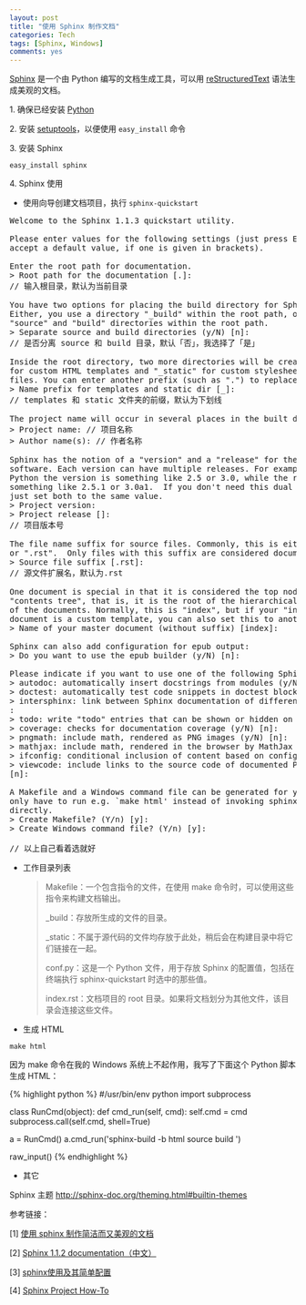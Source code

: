 ```yaml
---
layout: post
title: "使用 Sphinx 制作文档"
categories: Tech
tags: [Sphinx, Windows]
comments: yes
---
```


[Sphinx](http://sphinx-doc.org/) 是一个由 Python 编写的文档生成工具，可以用 [reStructuredText](http://wstudio.web.fc2.com/others/restructuredtext.html) 语法生成美观的文档。

1\. 确保已经安装 [Python](http://www.python.org/download/)

2\. 安装 [setuptools](https://pypi.python.org/pypi/setuptools)，以便使用 `easy_install` 命令

3\. 安装 Sphinx

`easy_install sphinx`

4\. Sphinx 使用

- 使用向导创建文档项目，执行 `sphinx-quickstart`

<pre>
Welcome to the Sphinx 1.1.3 quickstart utility.

Please enter values for the following settings (just press Enter to
accept a default value, if one is given in brackets).

Enter the root path for documentation.
> Root path for the documentation [.]:
// 输入根目录，默认为当前目录

You have two options for placing the build directory for Sphinx output.
Either, you use a directory "_build" within the root path, or you separate
"source" and "build" directories within the root path.
> Separate source and build directories (y/N) [n]:
// 是否分离 source 和 build 目录，默认「否」，我选择了「是」

Inside the root directory, two more directories will be created; "_templates"
for custom HTML templates and "_static" for custom stylesheets and other static
files. You can enter another prefix (such as ".") to replace the underscore.
> Name prefix for templates and static dir [_]:
// templates 和 static 文件夹的前缀，默认为下划线

The project name will occur in several places in the built documentation.
> Project name: // 项目名称
> Author name(s): // 作者名称

Sphinx has the notion of a "version" and a "release" for the
software. Each version can have multiple releases. For example, for
Python the version is something like 2.5 or 3.0, while the release is
something like 2.5.1 or 3.0a1.  If you don't need this dual structure,
just set both to the same value.
> Project version: 
> Project release []: 
// 项目版本号

The file name suffix for source files. Commonly, this is either ".txt"
or ".rst".  Only files with this suffix are considered documents.
> Source file suffix [.rst]:
// 源文件扩展名，默认为.rst

One document is special in that it is considered the top node of the
"contents tree", that is, it is the root of the hierarchical structure
of the documents. Normally, this is "index", but if your "index"
document is a custom template, you can also set this to another filename.
> Name of your master document (without suffix) [index]:

Sphinx can also add configuration for epub output:
> Do you want to use the epub builder (y/N) [n]:

Please indicate if you want to use one of the following Sphinx extensions:
> autodoc: automatically insert docstrings from modules (y/N) [n]:
> doctest: automatically test code snippets in doctest blocks (y/N) [n]:
> intersphinx: link between Sphinx documentation of different projects (y/N) [
:
> todo: write "todo" entries that can be shown or hidden on build (y/N) [n]:
> coverage: checks for documentation coverage (y/N) [n]:
> pngmath: include math, rendered as PNG images (y/N) [n]:
> mathjax: include math, rendered in the browser by MathJax (y/N) [n]:
> ifconfig: conditional inclusion of content based on config values (y/N) [n]:
> viewcode: include links to the source code of documented Python objects (y/N
[n]:

A Makefile and a Windows command file can be generated for you so that you
only have to run e.g. `make html' instead of invoking sphinx-build
directly.
> Create Makefile? (Y/n) [y]:
> Create Windows command file? (Y/n) [y]:

// 以上自己看着选就好
</pre>

- 工作目录列表

	> Makefile：一个包含指令的文件，在使用 make 命令时，可以使用这些指令来构建文档输出。
	>
	> _build：存放所生成的文件的目录。
	>
	>_static：不属于源代码的文件均存放于此处，稍后会在构建目录中将它们链接在一起。
	>
	> conf.py：这是一个 Python 文件，用于存放 Sphinx 的配置值，包括在终端执行 sphinx-quickstart 时选中的那些值。
	>
	> index.rst：文档项目的 root 目录。如果将文档划分为其他文件，该目录会连接这些文件。

- 生成 HTML

`make html`

因为 make 命令在我的 Windows 系统上不起作用，我写了下面这个 Python 脚本生成 HTML：

{% highlight python %}
#/usr/bin/env python
import subprocess
 
class RunCmd(object):
    def cmd_run(self, cmd):
        self.cmd = cmd
        subprocess.call(self.cmd, shell=True)
 
a = RunCmd()
a.cmd_run('sphinx-build -b html source build ')

raw_input()
{% endhighlight %}

- 其它

Sphinx 主题 <http://sphinx-doc.org/theming.html#builtin-themes>

参考链接：

[1]  [使用 sphinx 制作简洁而又美观的文档](http://www.ibm.com/developerworks/cn/opensource/os-sphinx-documentation/)

[2]  [Sphinx 1.1.2 documentation（中文）](http://sphinx-doc-zh.readthedocs.org/en/latest/)

[3]  [sphinx使用及其简单配置](http://www.wlog.cn/geek/first-steps-with-sphinx.html)

[4]  [Sphinx Project How-To](https://code.google.com/p/pymotwcn/wiki/SphinxprojectHowto)